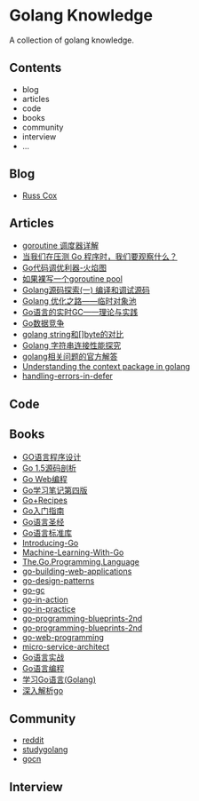 # Golang Knowledge

A collection of golang knowledge.

## Contents

- blog
- articles
- code 
- books
- community
- interview
- ...

## Blog

- [Russ Cox](https://research.swtch.com/)

## Articles

- [goroutine 调度器详解](https://juejin.im/entry/5acc585e51882548fe4a72ff)
- [当我们在压测 Go 程序时，我们要观察什么？](http://holys.im/2016/12/13/when-we-benchmark-what-should-we-care/)
- [Go代码调优利器-火焰图](http://lihaoquan.me/2017/1/1/Profiling-and-Optimizing-Go-using-go-torch.html)
- [如果裸写一个goroutine pool](http://blog.jobbole.com/105493/)
- [Golang源码探索(一) 编译和调试源码](https://www.cnblogs.com/zkweb/p/7777525.html)
- [Golang 优化之路——临时对象池](http://blog.cyeam.com/golang/2017/02/08/go-optimize-slice-pool)
- [Go语言的实时GC——理论与实践](https://segmentfault.com/a/1190000010753702)
- [Go数据竞争](https://golang.org/doc/articles/race_detector.html)
- [golang string和[]byte的对比](https://sheepbao.github.io/post/golang_byte_slice_and_string/)
- [Golang 字符串连接性能探究](https://sheepbao.github.io/post/golang_string_connect_performance/)
- [golang相关问题的官方解答](https://golang.org/doc/faq)
- [Understanding the context package in golang](http://p.agnihotry.com/post/understanding_the_context_package_in_golang/)
- [handling-errors-in-defer](https://pocketgophers.com/handling-errors-in-defer/)

## Code

## Books

- [GO语言程序设计](https://github.com/goctopus/golang-knowledge/blob/master/e-books/GO%E8%AF%AD%E8%A8%80%E7%A8%8B%E5%BA%8F%E8%AE%BE%E8%AE%A1.pdf)
- [Go 1.5源码剖析](https://github.com/goctopus/golang-knowledge/blob/master/e-books/Go%201.5%20%E6%BA%90%E7%A0%81%E5%89%96%E6%9E%90.pdf)
- [Go Web编程](https://github.com/goctopus/golang-knowledge/blob/master/e-books/Go%20Web%20%E7%BC%96%E7%A8%8B.pdf)
- [Go学习笔记第四版](https://github.com/goctopus/golang-knowledge/blob/master/e-books/Go%20%E5%AD%A6%E4%B9%A0%E7%AC%94%E8%AE%B0%20%E7%AC%AC%E5%9B%9B%E7%89%88.pdf)
- [Go+Recipes](https://github.com/goctopus/golang-knowledge/blob/master/e-books/Go%2BRecipes.pdf)
- [Go入门指南](https://github.com/goctopus/golang-knowledge/blob/master/e-books/Go%E5%85%A5%E9%97%A8%E6%8C%87%E5%8D%97.pdf)
- [Go语言圣经](https://github.com/goctopus/golang-knowledge/blob/master/e-books/Go%E8%AF%AD%E8%A8%80%E5%9C%A3%E7%BB%8F.pdf)
- [Go语言标准库](https://github.com/goctopus/golang-knowledge/blob/master/e-books/Go%E8%AF%AD%E8%A8%80%E6%A0%87%E5%87%86%E5%BA%93.pdf)
- [Introducing-Go](https://github.com/goctopus/golang-knowledge/blob/master/e-books/Introducing-Go.pdf)
- [Machine-Learning-With-Go](https://github.com/goctopus/golang-knowledge/blob/master/e-books/Machine-Learning-With-Go.pdf)
- [The.Go.Programming.Language](https://github.com/goctopus/golang-knowledge/blob/master/e-books/The.Go.Programming.Language.pdf)
- [go-building-web-applications](https://github.com/goctopus/golang-knowledge/blob/master/e-books/antitextbookGo.pdf)
- [go-design-patterns](https://github.com/goctopus/golang-knowledge/blob/master/e-books/go-design-patterns.pdf)
- [go-gc](https://github.com/goctopus/golang-knowledge/blob/master/e-books/go-gc.pdf)
- [go-in-action](https://github.com/goctopus/golang-knowledge/blob/master/e-books/go-in-action.pdf)
- [go-in-practice](https://github.com/goctopus/golang-knowledge/blob/master/e-books/go-in-practice.pdf)
- [go-programming-blueprints-2nd](https://github.com/goctopus/golang-knowledge/blob/master/e-books/go-programming-blueprints-2nd.pdf)
- [go-programming-blueprints-2nd](https://github.com/goctopus/golang-knowledge/blob/master/e-books/go-programming-blueprints-2nd.pdf)
- [go-web-programming](https://github.com/goctopus/golang-knowledge/blob/master/e-books/go-web-programming.pdf)
- [micro-service-architect](https://github.com/goctopus/golang-knowledge/blob/master/e-books/micro-service-architect.pdf)
- [Go语言实战](https://github.com/goctopus/golang-knowledge/blob/master/e-books/%E3%80%8AGo%E8%AF%AD%E8%A8%80%E5%AE%9E%E6%88%98%E3%80%8B.pdf)
- [Go语言编程](https://github.com/goctopus/golang-knowledge/blob/master/e-books/%E3%80%8AGo%E8%AF%AD%E8%A8%80%E7%BC%96%E7%A8%8B%E3%80%8B%E9%AB%98%E6%B8%85%E5%AE%8C%E6%95%B4%E7%89%88%E7%94%B5%E5%AD%90%E4%B9%A6.pdf)
- [学习Go语言(Golang)](https://github.com/goctopus/golang-knowledge/blob/master/e-books/%E5%AD%A6%E4%B9%A0%20Go%20%E8%AF%AD%E8%A8%80(Golang).pdf)
- [深入解析go](https://github.com/goctopus/golang-knowledge/blob/master/e-books/%E6%B7%B1%E5%85%A5%E8%A7%A3%E6%9E%90go.pdf)

## Community

- [reddit](https://www.reddit.com/r/golang/)
- [studygolang](https://studygolang.com)
- [gocn](https://gocn.vip/)

## Interview
